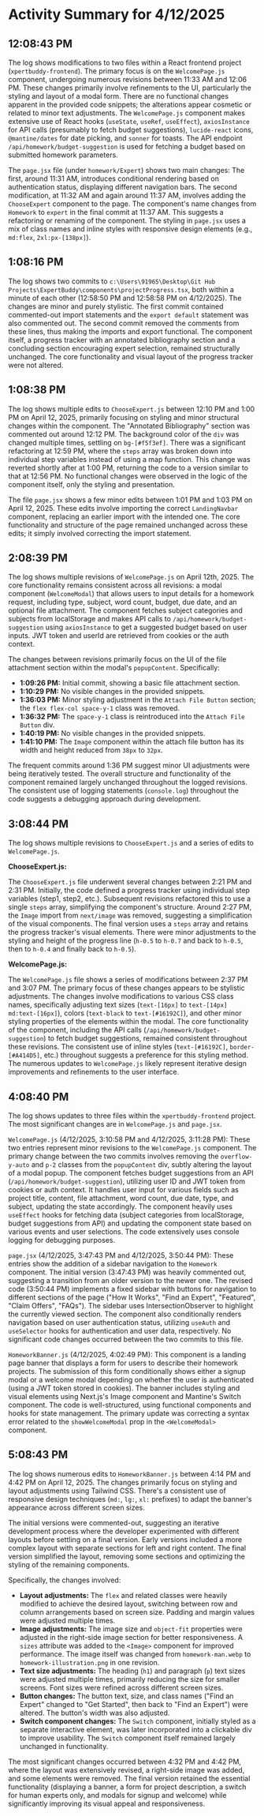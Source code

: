 # Activity Summary for 4/12/2025

## 12:08:43 PM
The log shows modifications to two files within a React frontend project (`xpertbuddy-frontend`).  The primary focus is on the `WelcomePage.js` component, undergoing numerous revisions between 11:33 AM and 12:06 PM.  These changes primarily involve refinements to the UI, particularly the styling and layout of a modal form.  There are no functional changes apparent in the provided code snippets; the alterations appear cosmetic or related to minor text adjustments.  The `WelcomePage.js` component makes extensive use of React hooks (`useState`, `useRef`, `useEffect`), `axiosInstance` for API calls (presumably to fetch budget suggestions),  `lucide-react` icons, `@mantine/dates` for date picking, and `sonner` for toasts.  The API endpoint `/api/homework/budget-suggestion` is used for fetching a budget based on submitted homework parameters.

The `page.jsx` file (under `homework/Expert`) shows two main changes:  The first, around 11:31 AM, introduces conditional rendering based on authentication status, displaying different navigation bars. The second modification, at 11:32 AM and again around 11:37 AM, involves adding the `ChooseExpert` component to the page.  The component's name changes from `Homework` to `expert` in the final commit at 11:37 AM.  This suggests a refactoring or renaming of the component. The styling in `page.jsx` uses a mix of class names and inline styles with responsive design elements (e.g., `md:flex`, `2xl:px-[138px]`).


## 1:08:16 PM
The log shows two commits to `c:\Users\91965\Desktop\Git Hub Projects\ExpertBuddy\components\projectProgress.tsx`, both within a minute of each other (12:58:50 PM and 12:58:58 PM on 4/12/2025).  The changes are minor and purely stylistic. The first commit contained commented-out import statements and the `export default` statement was also commented out. The second commit removed the comments from these lines, thus making the imports and export functional. The component itself, a progress tracker with an annotated bibliography section and a concluding section encouraging expert selection, remained structurally unchanged.  The core functionality and visual layout of the progress tracker were not altered.


## 1:08:38 PM
The log shows multiple edits to `ChooseExpert.js` between 12:10 PM and 1:00 PM on April 12, 2025, primarily focusing on styling and minor structural changes within the component.  The "Annotated Bibliography" section was commented out around 12:12 PM. The background color of the `div` was changed multiple times, settling on `bg-[#f5f3ef]`.  There was a significant refactoring at 12:59 PM, where the `steps` array was broken down into individual step variables instead of using a map function. This change was reverted shortly after at 1:00 PM, returning the code to a version similar to that at 12:56 PM.  No functional changes were observed in the logic of the component itself, only the styling and presentation.

The file `page.jsx` shows a few minor edits between 1:01 PM and 1:03 PM on April 12, 2025.  These edits involve importing the correct `LandingNavbar` component, replacing an earlier import with the intended one. The core functionality and structure of the page remained unchanged across these edits; it simply involved correcting the import statement.


## 2:08:39 PM
The log shows multiple revisions of `WelcomePage.js` on April 12th, 2025.  The core functionality remains consistent across all revisions: a modal component (`WelcomeModal`) that allows users to input details for a homework request, including type, subject, word count, budget, due date, and an optional file attachment.  The component fetches subject categories and subjects from localStorage and makes API calls to `/api/homework/budget-suggestion` using `axiosInstance` to get a suggested budget based on user inputs.  JWT token and userId are retrieved from cookies or the auth context.

The changes between revisions primarily focus on the UI of the file attachment section within the modal's `popupContent`.  Specifically:

* **1:09:26 PM:** Initial commit, showing a basic file attachment section.
* **1:10:29 PM:** No visible changes in the provided snippets.
* **1:36:03 PM:** Minor styling adjustment in the `Attach File Button` section;  the `flex flex-col space-y-1` class was removed.
* **1:36:32 PM:** The `space-y-1` class is reintroduced into the `Attach File Button` div.
* **1:40:19 PM:** No visible changes in the provided snippets.
* **1:41:10 PM:** The `Image` component within the attach file button has its width and height reduced from `38px` to `32px`.

The frequent commits around 1:36 PM suggest minor UI adjustments were being iteratively tested.  The overall structure and functionality of the component remained largely unchanged throughout the logged revisions.  The consistent use of logging statements (`console.log`) throughout the code suggests a debugging approach during development.


## 3:08:44 PM
The log shows multiple revisions to `ChooseExpert.js` and a series of edits to `WelcomePage.js`.

**ChooseExpert.js:**

The `ChooseExpert.js` file underwent several changes between 2:21 PM and 2:31 PM.  Initially, the code defined a progress tracker using individual step variables (step1, step2, etc.).  Subsequent revisions refactored this to use a single `steps` array, simplifying the component's structure.  Around 2:27 PM,  the `Image` import from `next/image` was removed, suggesting a simplification of the visual components.  The final version uses a `steps` array and  retains the progress tracker's visual elements.  There were minor adjustments to the styling and height of the progress line (`h-0.5` to `h-0.7` and back to `h-0.5`, then to `h-0.4` and finally back to `h-0.5`).


**WelcomePage.js:**

The `WelcomePage.js` file shows a series of modifications between 2:37 PM and 3:07 PM.  The primary focus of these changes appears to be stylistic adjustments.  The changes involve modifications to various CSS class names, specifically adjusting text sizes (`text-[16px]` to `text-[14px] md:text-[16px]`), colors (`text-black` to `text-[#16192C]`), and other minor styling properties of the elements within the modal.  The core functionality of the component, including the API calls (`/api/homework/budget-suggestion`) to fetch budget suggestions, remained consistent throughout these revisions. The consistent use of inline styles (`text-[#16192C]`, `border-[#A414D5]`, etc.) throughout suggests a preference for this styling method.  The numerous updates to `WelcomePage.js` likely represent iterative design improvements and refinements to the user interface.


## 4:08:40 PM
The log shows updates to three files within the `xpertbuddy-frontend` project.  The most significant changes are in `WelcomePage.js` and `page.jsx`.

`WelcomePage.js` (4/12/2025, 3:10:58 PM and 4/12/2025, 3:11:28 PM):  These two entries represent minor revisions to the `WelcomePage.js` component.  The primary change between the two commits involves removing the `overflow-y-auto` and `p-2` classes from the `popupContent` div, subtly altering the layout of a modal popup. The component fetches budget suggestions from an API (`/api/homework/budget-suggestion`), utilizing user ID and JWT token from cookies or auth context. It handles user input for various fields such as project title, content, file attachment, word count, due date, type, and subject, updating the state accordingly. The component heavily uses `useEffect` hooks for fetching data (subject categories from localStorage, budget suggestions from API) and updating the component state based on various events and user selections.  The code extensively uses console logging for debugging purposes.


`page.jsx` (4/12/2025, 3:47:43 PM and 4/12/2025, 3:50:44 PM): These entries show the addition of a sidebar navigation to the `Homework` component. The initial version (3:47:43 PM) was heavily commented out, suggesting a transition from an older version to the newer one. The revised code (3:50:44 PM) implements a fixed sidebar with buttons for navigation to different sections of the page ("How It Works", "Find an Expert", "Featured", "Claim Offers", "FAQs").  The sidebar uses IntersectionObserver to highlight the currently viewed section.  The component also conditionally renders navigation based on user authentication status, utilizing `useAuth` and `useSelector` hooks for authentication and user data, respectively.  No significant code changes occurred between the two commits to this file.


`HomeworkBanner.js` (4/12/2025, 4:02:49 PM): This component is a landing page banner that displays a form for users to describe their homework projects. The submission of this form conditionally shows either a signup modal or a welcome modal depending on whether the user is authenticated (using a JWT token stored in cookies).  The banner includes styling and visual elements using Next.js's Image component and Mantine's Switch component. The code is well-structured, using functional components and hooks for state management. The primary update was correcting a syntax error related to the `showWelcomeModal` prop in the `<WelcomeModal>` component.


## 5:08:43 PM
The log shows numerous edits to `HomeworkBanner.js` between 4:14 PM and 4:42 PM on April 12, 2025.  The changes primarily focus on styling and layout adjustments using Tailwind CSS.  There's a consistent use of responsive design techniques (`md:`, `lg:`, `xl:` prefixes) to adapt the banner's appearance across different screen sizes.

The initial versions were commented-out, suggesting an iterative development process where the developer experimented with different layouts before settling on a final version.  Early versions included a more complex layout with separate sections for left and right content.  The final version simplified the layout, removing some sections and optimizing the styling of the remaining components.

Specifically, the changes involved:

* **Layout adjustments:**  The `flex` and related classes were heavily modified to achieve the desired layout, switching between row and column arrangements based on screen size.  Padding and margin values were adjusted multiple times.
* **Image adjustments:** The image size and `object-fit` properties were adjusted in the right-side image section for better responsiveness. A `sizes` attribute was added to the `<Image>` component for improved performance.  The image itself was changed from `homework-man.webp` to `homework-illustration.png` in one revision.
* **Text size adjustments:**  The heading (`h1`) and paragraph (`p`) text sizes were adjusted multiple times, primarily reducing the size for smaller screens.  Font sizes were refined across different screen sizes.
* **Button changes:** The button text, size, and class names ("Find an Expert" changed to "Get Started", then back to "Find an Expert") were altered.  The button's width was also adjusted.
* **Switch component changes:** The `Switch` component, initially styled as a separate interactive element, was later incorporated into a clickable div to improve usability.  The `Switch` component itself remained largely unchanged in functionality.

The most significant changes occurred between 4:32 PM and 4:42 PM, where the layout was extensively revised, a right-side image was added, and some elements were removed.  The final version retained the essential functionality (displaying a banner, a form for project description, a switch for human experts only, and modals for signup and welcome) while significantly improving its visual appeal and responsiveness.
